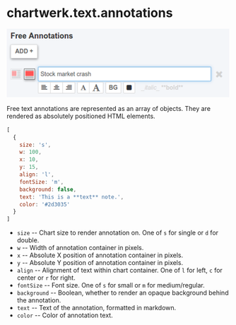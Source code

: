# chartwerk.text.annotations

<img src="../img/screenshots/free_annotations.png" class="screenshot" />

Free text annotations are represented as an array of objects. They are rendered as absolutely positioned HTML elements.

```js
[
  {
    size: 's',
    w: 100,
    x: 10,
    y: 15,
    align: 'l',
    fontSize: 'm',
    background: false,
    text: 'This is a **text** note.',
    color: '#2d3035'
  }
]
```

- `size` -- Chart size to render annotation on. One of `s` for single or `d` for double.
- `w` -- Width of annotation container in pixels.
- `x` -- Absolute X position of annotation container in pixels.
- `y` -- Absolute Y position of annotation container in pixels.
- `align` -- Alignment of text within chart container. One of `l` for left, `c` for center or `r` for right.
- `fontSize` -- Font size. One of `s` for small or `m` for medium/regular.
- `background` -- Boolean, whether to render an opaque background behind the annotation.
- `text` -- Text of the annotation, formatted in markdown.
- `color` -- Color of annotation text.
